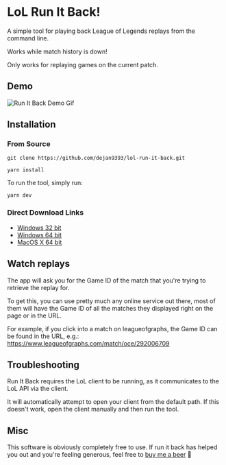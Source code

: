 # LoL Run It Back!

A simple tool for playing back League of Legends replays from the command line.

Works while match history is down!

Only works for replaying games on the current patch.

## Demo

![Run It Back Demo Gif](demo/demo.gif)

## Installation

### From Source
```
git clone https://github.com/dejan9393/lol-run-it-back.git

yarn install
```

To run the tool, simply run:

`yarn dev`

### Direct Download Links

* [Windows 32 bit](https://github.com/dejan9393/lol-run-it-back/releases/latest/download/lol-run-it-back-win-x86.exe)
* [Windows 64 bit](https://github.com/dejan9393/lol-run-it-back/releases/latest/download/lol-run-it-back-win-x64.exe)
* [MacOS X 64 bit](https://github.com/dejan9393/lol-run-it-back/releases/latest/download/lol-run-it-back-macos)

## Watch replays
The app will ask you for the Game ID of the match that you're trying to retrieve the replay for.

To get this, you can use pretty much any online service out there, most of them will have the Game ID of all the matches they displayed
right on the page or in the URL.

For example, if you click into a match on leagueofgraphs, the Game ID can be found in the URL, e.g.: https://www.leagueofgraphs.com/match/oce/292006709  

## Troubleshooting
Run It Back requires the LoL client to be running, as it communicates to the LoL API via the client.

It will automatically attempt to open your client from the default path. If this doesn't work, open the client manually and then run the tool.

## Misc

This software is obviously completely free to use.
If run it back has helped you out and you're feeling generous, feel free to [buy me a beer](https://paypal.me/dlukic93) 🍻
